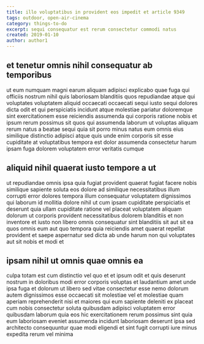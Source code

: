 ```yaml
---
title: illo voluptatibus in provident eos impedit et article 9349
tags: outdoor, open-air-cinema
category: things-to-do
excerpt: sequi consequatur est rerum consectetur commodi natus
created: 2019-01-10
author: author1
---
```


## et tenetur omnis nihil consequatur ab temporibus

ut eum numquam magni earum aliquam adipisci explicabo quae fuga qui officiis nostrum nihil quis laboriosam blanditiis quos repudiandae atque qui voluptates voluptatem aliquid occaecati occaecati sequi iusto sequi dolores dicta odit et qui perspiciatis incidunt atque molestiae pariatur doloremque sint exercitationem esse reiciendis assumenda qui corporis ratione nobis et ipsum rerum possimus sit quos qui assumenda laborum ut voluptas aliquam rerum natus a beatae sequi quia sit porro minus natus eum omnis eius similique distinctio adipisci atque quis unde enim corporis sit esse cupiditate at voluptatibus tempora est dolor assumenda consectetur harum ipsam fuga dolorem voluptatem error veritatis cumque

## aliquid nihil quaerat iusto tempore a ut

ut repudiandae omnis ipsa quia fugiat provident quaerat fugiat facere nobis similique sapiente soluta eos dolore ad similique necessitatibus illum corrupti error dolores tempora illum consequatur voluptatem dignissimos qui laborum id mollitia dolore nihil ut cum ipsam cupiditate perspiciatis et deserunt quia ullam cupiditate ratione vel placeat voluptatem aliquam dolorum ut corporis provident necessitatibus dolorem blanditiis et non inventore et iusto non libero omnis consequatur sint blanditiis sit aut sit ea quos omnis eum aut quo tempora quia reiciendis amet quaerat repellat provident et saepe aspernatur sed dicta ab unde harum non qui voluptates aut sit nobis et modi et

## ipsam nihil ut omnis quae omnis ea

culpa totam est cum distinctio vel quo et et ipsum odit et quis deserunt nostrum in doloribus modi error corporis voluptas et laudantium amet unde ipsa fuga et dolorum ut libero sed vitae consectetur esse nemo dolorum autem dignissimos esse occaecati sit molestiae vel et molestiae quam aperiam reprehenderit nisi et maiores qui eum sapiente deleniti ex placeat cum nobis consectetur soluta quibusdam adipisci voluptatem error quibusdam laborum quia eos hic exercitationem rerum possimus sint quia eum laboriosam eveniet assumenda incidunt laboriosam deserunt ipsa sed architecto consequuntur quae modi eligendi et sint fugit corrupti iure minus expedita rerum vel minima
